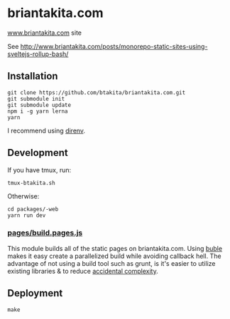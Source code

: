 # briantakita.com

www.briantakita.com site

See http://www.briantakita.com/posts/monorepo-static-sites-using-sveltejs-rollup-bash/

## Installation

```shell
git clone https://github.com/btakita/briantakita.com.git
git submodule init
git submodule update
npm i -g yarn lerna
yarn
```

I recommend using <a href="https://github.com/direnv/direnv" target="_blank">direnv</a>.

## Development

If you have tmux, run:

`tmux-btakita.sh`

Otherwise:

```
cd packages/-web
yarn run dev
```

### [pages/build.pages.js](./pages/build.pages.js)

This module builds all of the static pages on briantakita.com. Using <a href="https://buble.surge.sh" target="_blank">buble</a> makes it easy create a parallelized build while avoiding callback hell. The advantage of not using a build tool such as grunt, is it's easier to utilize existing libraries & to reduce <a href="https://www.wikiwand.com/en/No_Silver_Bullet" target="_blank">accidental complexity</a>.

## Deployment

`make`
